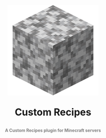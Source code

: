 <p align="center">
    <img src="./images/Diorite.png"/>
</p>
<p align="center" style="font-size: 32px; font-weight: bold;">
    Custom Recipes
</p>
<p align="center" style="color: gray; font-weight: bold">
    A Custom Recipes plugin for Minecraft servers
</p>
